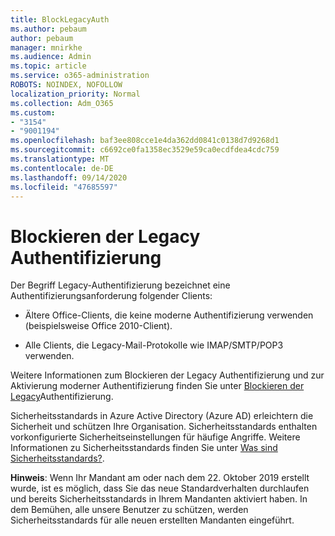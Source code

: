 ```yaml
---
title: BlockLegacyAuth
ms.author: pebaum
author: pebaum
manager: mnirkhe
ms.audience: Admin
ms.topic: article
ms.service: o365-administration
ROBOTS: NOINDEX, NOFOLLOW
localization_priority: Normal
ms.collection: Adm_O365
ms.custom:
- "3154"
- "9001194"
ms.openlocfilehash: baf3ee808cce1e4da362dd0841c0138d7d9268d1
ms.sourcegitcommit: c6692ce0fa1358ec3529e59ca0ecdfdea4cdc759
ms.translationtype: MT
ms.contentlocale: de-DE
ms.lasthandoff: 09/14/2020
ms.locfileid: "47685597"
---
```

# <a name="blocking-legacy-authentication"></a>Blockieren der Legacy Authentifizierung

Der Begriff Legacy-Authentifizierung bezeichnet eine Authentifizierungsanforderung folgender Clients:

- Ältere Office-Clients, die keine moderne Authentifizierung verwenden (beispielsweise Office 2010-Client).

- Alle Clients, die Legacy-Mail-Protokolle wie IMAP/SMTP/POP3 verwenden.

Weitere Informationen zum Blockieren der Legacy Authentifizierung und zur Aktivierung moderner Authentifizierung finden Sie unter [Blockieren der Legacy](https://docs.microsoft.com/azure/active-directory/conditional-access/concept-conditional-access-block-legacy-authentication)Authentifizierung.

Sicherheitsstandards in Azure Active Directory (Azure AD) erleichtern die Sicherheit und schützen Ihre Organisation. Sicherheitsstandards enthalten vorkonfigurierte Sicherheitseinstellungen für häufige Angriffe.
Weitere Informationen zu Sicherheitsstandards finden Sie unter [Was sind Sicherheitsstandards?](https://docs.microsoft.com/azure/active-directory/fundamentals/concept-fundamentals-security-defaults). 

**Hinweis**: Wenn Ihr Mandant am oder nach dem 22. Oktober 2019 erstellt wurde, ist es möglich, dass Sie das neue Standardverhalten durchlaufen und bereits Sicherheitsstandards in Ihrem Mandanten aktiviert haben.  In dem Bemühen, alle unsere Benutzer zu schützen, werden Sicherheitsstandards für alle neuen erstellten Mandanten eingeführt.
